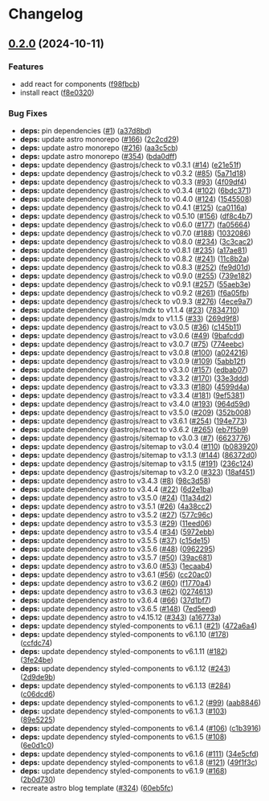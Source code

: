 # Changelog

## [0.2.0](https://github.com/Arskah/homepage/compare/v0.1.0...v0.2.0) (2024-10-11)


### Features

* add react for components ([f98fbcb](https://github.com/Arskah/homepage/commit/f98fbcb868d8b4ae6151814f53761f6e0a862e6e))
* install react ([f8e0320](https://github.com/Arskah/homepage/commit/f8e03201c875f4630fd09cc3ec5edfc98a7c6cfb))


### Bug Fixes

* **deps:** pin dependencies ([#1](https://github.com/Arskah/homepage/issues/1)) ([a37d8bd](https://github.com/Arskah/homepage/commit/a37d8bdca0bb2563a1d988f4e3f950d887187dcf))
* **deps:** update astro monorepo ([#166](https://github.com/Arskah/homepage/issues/166)) ([2c2cd29](https://github.com/Arskah/homepage/commit/2c2cd29ea7ee7a480c6af106757bd1b257deb6ef))
* **deps:** update astro monorepo ([#216](https://github.com/Arskah/homepage/issues/216)) ([aa3c5cb](https://github.com/Arskah/homepage/commit/aa3c5cb6f09a6969c4e778f5d3f0a41d7407a198))
* **deps:** update astro monorepo ([#354](https://github.com/Arskah/homepage/issues/354)) ([bda0dff](https://github.com/Arskah/homepage/commit/bda0dff3ffbff51e21e8e73d53b3a24c73a7fdbc))
* **deps:** update dependency @astrojs/check to v0.3.1 ([#14](https://github.com/Arskah/homepage/issues/14)) ([e21e51f](https://github.com/Arskah/homepage/commit/e21e51fb4ea7e0a8ad042d5004901ae2ed83d3f5))
* **deps:** update dependency @astrojs/check to v0.3.2 ([#85](https://github.com/Arskah/homepage/issues/85)) ([5a71d18](https://github.com/Arskah/homepage/commit/5a71d18449bb64c717f799f923db71fd89e443a9))
* **deps:** update dependency @astrojs/check to v0.3.3 ([#93](https://github.com/Arskah/homepage/issues/93)) ([4f09df4](https://github.com/Arskah/homepage/commit/4f09df41e87a76f5b26e2a5217c79612d5cb21ae))
* **deps:** update dependency @astrojs/check to v0.3.4 ([#102](https://github.com/Arskah/homepage/issues/102)) ([6bdc371](https://github.com/Arskah/homepage/commit/6bdc37104ede121b799d009dcde6a0e937dfa31b))
* **deps:** update dependency @astrojs/check to v0.4.0 ([#124](https://github.com/Arskah/homepage/issues/124)) ([1545508](https://github.com/Arskah/homepage/commit/15455085b1edb77c4a212c4e0d33bc78a4c6feb6))
* **deps:** update dependency @astrojs/check to v0.4.1 ([#125](https://github.com/Arskah/homepage/issues/125)) ([ca0116a](https://github.com/Arskah/homepage/commit/ca0116ac1d07ee59135e8a6bf515524ad90398f6))
* **deps:** update dependency @astrojs/check to v0.5.10 ([#156](https://github.com/Arskah/homepage/issues/156)) ([df8c4b7](https://github.com/Arskah/homepage/commit/df8c4b77382d4e6b0c7efffe9047748279746457))
* **deps:** update dependency @astrojs/check to v0.6.0 ([#177](https://github.com/Arskah/homepage/issues/177)) ([fa05664](https://github.com/Arskah/homepage/commit/fa056646265e2735b0f1ef8a6f775c745f15ceab))
* **deps:** update dependency @astrojs/check to v0.7.0 ([#188](https://github.com/Arskah/homepage/issues/188)) ([1032086](https://github.com/Arskah/homepage/commit/1032086185fdc14fd301e23d816b8ee4278e22b9))
* **deps:** update dependency @astrojs/check to v0.8.0 ([#234](https://github.com/Arskah/homepage/issues/234)) ([3c3cac2](https://github.com/Arskah/homepage/commit/3c3cac29a4879f8634ef67cf01e06f343d82609f))
* **deps:** update dependency @astrojs/check to v0.8.1 ([#235](https://github.com/Arskah/homepage/issues/235)) ([a17ae81](https://github.com/Arskah/homepage/commit/a17ae81545d622465caa6861c313b33279a0aff6))
* **deps:** update dependency @astrojs/check to v0.8.2 ([#241](https://github.com/Arskah/homepage/issues/241)) ([11c8b2a](https://github.com/Arskah/homepage/commit/11c8b2a5454a0406b374dccb87fabe8a9ab9abda))
* **deps:** update dependency @astrojs/check to v0.8.3 ([#252](https://github.com/Arskah/homepage/issues/252)) ([fe9d01d](https://github.com/Arskah/homepage/commit/fe9d01d4f53545743218a8d5a62c3bcc9f8e5440))
* **deps:** update dependency @astrojs/check to v0.9.0 ([#255](https://github.com/Arskah/homepage/issues/255)) ([739e182](https://github.com/Arskah/homepage/commit/739e182e47ca1733900ace61efec5644b9eabee3))
* **deps:** update dependency @astrojs/check to v0.9.1 ([#257](https://github.com/Arskah/homepage/issues/257)) ([55aeb3e](https://github.com/Arskah/homepage/commit/55aeb3e8007a98e1b93453cdadce5ec1d5389430))
* **deps:** update dependency @astrojs/check to v0.9.2 ([#261](https://github.com/Arskah/homepage/issues/261)) ([f6a05fb](https://github.com/Arskah/homepage/commit/f6a05fb4650a30d79770ea8ebdbbef79f0756122))
* **deps:** update dependency @astrojs/check to v0.9.3 ([#276](https://github.com/Arskah/homepage/issues/276)) ([4ece9a7](https://github.com/Arskah/homepage/commit/4ece9a719b785e4d0c2db960867e3715be69153b))
* **deps:** update dependency @astrojs/mdx to v1.1.4 ([#23](https://github.com/Arskah/homepage/issues/23)) ([7834710](https://github.com/Arskah/homepage/commit/7834710ca20adde0ebc68c6fd88a91a5ecee0dc9))
* **deps:** update dependency @astrojs/mdx to v1.1.5 ([#33](https://github.com/Arskah/homepage/issues/33)) ([269d9f8](https://github.com/Arskah/homepage/commit/269d9f85f6cd5ba644a9d3a97d9216ee2a88b12f))
* **deps:** update dependency @astrojs/react to v3.0.5 ([#36](https://github.com/Arskah/homepage/issues/36)) ([c145b11](https://github.com/Arskah/homepage/commit/c145b11833c65e2af07d7b1a00ee0503c95affb8))
* **deps:** update dependency @astrojs/react to v3.0.6 ([#49](https://github.com/Arskah/homepage/issues/49)) ([9bafcdd](https://github.com/Arskah/homepage/commit/9bafcddfb0386ec1cb6fbd901f8efc355fd3a7b9))
* **deps:** update dependency @astrojs/react to v3.0.7 ([#75](https://github.com/Arskah/homepage/issues/75)) ([774eebc](https://github.com/Arskah/homepage/commit/774eebcdd7f0b7706ce8c673263cdd69479687b3))
* **deps:** update dependency @astrojs/react to v3.0.8 ([#100](https://github.com/Arskah/homepage/issues/100)) ([a024216](https://github.com/Arskah/homepage/commit/a024216cc82c51aec2ca9d9df2ecf0b3a4e9ddee))
* **deps:** update dependency @astrojs/react to v3.0.9 ([#109](https://github.com/Arskah/homepage/issues/109)) ([5abb12f](https://github.com/Arskah/homepage/commit/5abb12f8547ee8e258d78bf0ddf2de3980131bb4))
* **deps:** update dependency @astrojs/react to v3.3.0 ([#157](https://github.com/Arskah/homepage/issues/157)) ([edbab07](https://github.com/Arskah/homepage/commit/edbab07ff4039c1a1247430c72fa1d2070fc9a97))
* **deps:** update dependency @astrojs/react to v3.3.2 ([#170](https://github.com/Arskah/homepage/issues/170)) ([33e3ddd](https://github.com/Arskah/homepage/commit/33e3ddddd70736b4501c1c94a57df978c61222f6))
* **deps:** update dependency @astrojs/react to v3.3.3 ([#180](https://github.com/Arskah/homepage/issues/180)) ([4599d4a](https://github.com/Arskah/homepage/commit/4599d4a2771e21d9fe1c1887744cb5a0dc9b8b85))
* **deps:** update dependency @astrojs/react to v3.3.4 ([#181](https://github.com/Arskah/homepage/issues/181)) ([9ef5381](https://github.com/Arskah/homepage/commit/9ef5381eb9ffdeceb353b9e601af7261dc9b965b))
* **deps:** update dependency @astrojs/react to v3.4.0 ([#193](https://github.com/Arskah/homepage/issues/193)) ([964d59d](https://github.com/Arskah/homepage/commit/964d59d050b35162995a49974c2dcb833439b82d))
* **deps:** update dependency @astrojs/react to v3.5.0 ([#209](https://github.com/Arskah/homepage/issues/209)) ([352b008](https://github.com/Arskah/homepage/commit/352b00871c3b5da41cc85050a264ec325f260e2c))
* **deps:** update dependency @astrojs/react to v3.6.1 ([#254](https://github.com/Arskah/homepage/issues/254)) ([194e773](https://github.com/Arskah/homepage/commit/194e773c78f4177eba515f93d20ab507a39bc224))
* **deps:** update dependency @astrojs/react to v3.6.2 ([#265](https://github.com/Arskah/homepage/issues/265)) ([eb7f5b9](https://github.com/Arskah/homepage/commit/eb7f5b94207a2d57c300cea38ae1b06e1867ef41))
* **deps:** update dependency @astrojs/sitemap to v3.0.3 ([#7](https://github.com/Arskah/homepage/issues/7)) ([6623776](https://github.com/Arskah/homepage/commit/6623776d036bfdd295feb0ec1afb4c2a8e92d611))
* **deps:** update dependency @astrojs/sitemap to v3.0.4 ([#110](https://github.com/Arskah/homepage/issues/110)) ([b083920](https://github.com/Arskah/homepage/commit/b083920990cf906db06bc5d8a48e47ce29b0d464))
* **deps:** update dependency @astrojs/sitemap to v3.1.3 ([#144](https://github.com/Arskah/homepage/issues/144)) ([86372d0](https://github.com/Arskah/homepage/commit/86372d0d44894604eb03d08260d6beff9bf855a2))
* **deps:** update dependency @astrojs/sitemap to v3.1.5 ([#191](https://github.com/Arskah/homepage/issues/191)) ([236c124](https://github.com/Arskah/homepage/commit/236c12423cf861cda81453598a1f9a7157cebb1f))
* **deps:** update dependency @astrojs/sitemap to v3.2.0 ([#323](https://github.com/Arskah/homepage/issues/323)) ([18af451](https://github.com/Arskah/homepage/commit/18af4517687042fc30cc989b1bca6e0a9dcb7075))
* **deps:** update dependency astro to v3.4.3 ([#8](https://github.com/Arskah/homepage/issues/8)) ([98c3d58](https://github.com/Arskah/homepage/commit/98c3d588f6b263521b8499fb7d30f8fd85d3f1c5))
* **deps:** update dependency astro to v3.4.4 ([#22](https://github.com/Arskah/homepage/issues/22)) ([6d2e1ba](https://github.com/Arskah/homepage/commit/6d2e1ba96140f4b722fe2279fc3cdfeb67b164d4))
* **deps:** update dependency astro to v3.5.0 ([#24](https://github.com/Arskah/homepage/issues/24)) ([11a34d2](https://github.com/Arskah/homepage/commit/11a34d248fd996e24423dd5c9d23345a28fc69c8))
* **deps:** update dependency astro to v3.5.1 ([#26](https://github.com/Arskah/homepage/issues/26)) ([4a38cc2](https://github.com/Arskah/homepage/commit/4a38cc2eac47d224499a1a85ab43f126219a5ecb))
* **deps:** update dependency astro to v3.5.2 ([#27](https://github.com/Arskah/homepage/issues/27)) ([577c96c](https://github.com/Arskah/homepage/commit/577c96c6893f8fb2ce8b86c24af3834e86af6815))
* **deps:** update dependency astro to v3.5.3 ([#29](https://github.com/Arskah/homepage/issues/29)) ([11eed06](https://github.com/Arskah/homepage/commit/11eed06d67e23c94593b07d3c396ca5d51d813eb))
* **deps:** update dependency astro to v3.5.4 ([#34](https://github.com/Arskah/homepage/issues/34)) ([5972ebb](https://github.com/Arskah/homepage/commit/5972ebb9c5c10ca166ea8a4c81a422448b8b629c))
* **deps:** update dependency astro to v3.5.5 ([#37](https://github.com/Arskah/homepage/issues/37)) ([c15de15](https://github.com/Arskah/homepage/commit/c15de15d82b41556b1ea1b3894bd04d2a934a8f2))
* **deps:** update dependency astro to v3.5.6 ([#48](https://github.com/Arskah/homepage/issues/48)) ([0962295](https://github.com/Arskah/homepage/commit/0962295e6d115d29414c72987adbdb0e35408e42))
* **deps:** update dependency astro to v3.5.7 ([#50](https://github.com/Arskah/homepage/issues/50)) ([39ac681](https://github.com/Arskah/homepage/commit/39ac681c4805cca102602b7005c0ec70b6ab6124))
* **deps:** update dependency astro to v3.6.0 ([#53](https://github.com/Arskah/homepage/issues/53)) ([1ecaab4](https://github.com/Arskah/homepage/commit/1ecaab47621865d5382538196507ca349482ed9f))
* **deps:** update dependency astro to v3.6.1 ([#56](https://github.com/Arskah/homepage/issues/56)) ([cc20ac0](https://github.com/Arskah/homepage/commit/cc20ac01d3c502e675c6659a111607783cb8ac24))
* **deps:** update dependency astro to v3.6.2 ([#60](https://github.com/Arskah/homepage/issues/60)) ([f1770a4](https://github.com/Arskah/homepage/commit/f1770a476681b74352e273c5deaf5f22f5afce6d))
* **deps:** update dependency astro to v3.6.3 ([#62](https://github.com/Arskah/homepage/issues/62)) ([0274613](https://github.com/Arskah/homepage/commit/02746132261ae6f8d9a5390602d54027169121e0))
* **deps:** update dependency astro to v3.6.4 ([#66](https://github.com/Arskah/homepage/issues/66)) ([37d1bf7](https://github.com/Arskah/homepage/commit/37d1bf701e94ee481873b8cb8490800285afcfae))
* **deps:** update dependency astro to v3.6.5 ([#148](https://github.com/Arskah/homepage/issues/148)) ([7ed5eed](https://github.com/Arskah/homepage/commit/7ed5eedc43ab361e6dafd3ab858f2e1f2c1a9f63))
* **deps:** update dependency astro to v4.15.12 ([#343](https://github.com/Arskah/homepage/issues/343)) ([a16773a](https://github.com/Arskah/homepage/commit/a16773af96f8f47b63ae3e9d39e36123d8ffa2da))
* **deps:** update dependency styled-components to v6.1.1 ([#21](https://github.com/Arskah/homepage/issues/21)) ([472a6a4](https://github.com/Arskah/homepage/commit/472a6a49ce0717439745fd7c877c5627627111c4))
* **deps:** update dependency styled-components to v6.1.10 ([#178](https://github.com/Arskah/homepage/issues/178)) ([ccfdc74](https://github.com/Arskah/homepage/commit/ccfdc74ad7c4aabb591a88a1ba8d00612f4c0aed))
* **deps:** update dependency styled-components to v6.1.11 ([#182](https://github.com/Arskah/homepage/issues/182)) ([3fe24be](https://github.com/Arskah/homepage/commit/3fe24bebbdef776d1b598a169f4f4bfb302022f7))
* **deps:** update dependency styled-components to v6.1.12 ([#243](https://github.com/Arskah/homepage/issues/243)) ([2d9de9b](https://github.com/Arskah/homepage/commit/2d9de9bd741de470aa76814e800597617f6200c3))
* **deps:** update dependency styled-components to v6.1.13 ([#284](https://github.com/Arskah/homepage/issues/284)) ([c06dcd6](https://github.com/Arskah/homepage/commit/c06dcd614df5098f3144f97b6beb7ca7e7b0b8f2))
* **deps:** update dependency styled-components to v6.1.2 ([#99](https://github.com/Arskah/homepage/issues/99)) ([aab8846](https://github.com/Arskah/homepage/commit/aab8846d4585a76198215c0003228e3eb3671d11))
* **deps:** update dependency styled-components to v6.1.3 ([#103](https://github.com/Arskah/homepage/issues/103)) ([89e5225](https://github.com/Arskah/homepage/commit/89e52253263e06310e531b95c103e5729ce55c32))
* **deps:** update dependency styled-components to v6.1.4 ([#106](https://github.com/Arskah/homepage/issues/106)) ([c1b3916](https://github.com/Arskah/homepage/commit/c1b391646c3ddb4bbd67c3f296f26d5ab98677db))
* **deps:** update dependency styled-components to v6.1.5 ([#108](https://github.com/Arskah/homepage/issues/108)) ([6e0d1c0](https://github.com/Arskah/homepage/commit/6e0d1c0322c25cc60c0e9e8eaad1547932a83758))
* **deps:** update dependency styled-components to v6.1.6 ([#111](https://github.com/Arskah/homepage/issues/111)) ([34e5cfd](https://github.com/Arskah/homepage/commit/34e5cfd4bed0d68643b2c064c105a6c6eafa00a8))
* **deps:** update dependency styled-components to v6.1.8 ([#121](https://github.com/Arskah/homepage/issues/121)) ([49f1f3c](https://github.com/Arskah/homepage/commit/49f1f3cb2b74969a88a17e4e8ab99668a59bf41e))
* **deps:** update dependency styled-components to v6.1.9 ([#168](https://github.com/Arskah/homepage/issues/168)) ([2b0d730](https://github.com/Arskah/homepage/commit/2b0d73043fade37bcf34b1e4bd89c2cd34b278cb))
* recreate astro blog template ([#324](https://github.com/Arskah/homepage/issues/324)) ([60eb5fc](https://github.com/Arskah/homepage/commit/60eb5fc58f71ed6fbd7ab658028b9860aff9d989))
